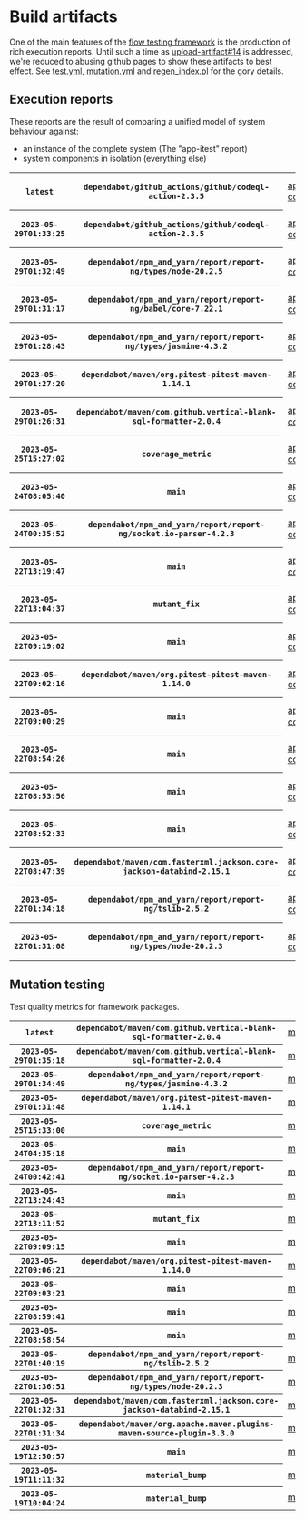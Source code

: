 # Build artifacts

One of the main features of the [flow testing framework](https://github.com/Mastercard/flow) is the production of rich execution reports.
Until such a time as [upload-artifact#14](https://github.com/actions/upload-artifact/issues/14) is addressed, we're reduced to abusing github pages to show these artifacts to best effect.
See [test.yml](https://github.com/Mastercard/flow/blob/main/.github/workflows/test.yml), [mutation.yml](https://github.com/Mastercard/flow/blob/main/.github/workflows/mutation.yml) and [regen_index.pl](https://github.com/Mastercard/flow/blob/pages/regen_index.pl) for the gory details.

## Execution reports

These reports are the result of comparing a unified model of system behaviour against:
 * an instance of the complete system (The "app-itest" report)
 * system components in isolation (everything else)

<!-- start:execution -->
<table>
	<tbody>
		<tr> <th><code>latest</code></th>
			 <th><code>dependabot/github_actions/github/codeql-action-2.3.5</code></th>
			<td><a href="execution/latest/flow_execution_reports/example/app-core/target/mctf/latest/index.html">app-core</a></td>
			<td><a href="execution/latest/flow_execution_reports/example/app-histogram/target/mctf/latest/index.html">app-histogram</a></td>
			<td><a href="execution/latest/flow_execution_reports/example/app-itest/target/mctf/latest/index.html">app-itest</a></td>
			<td><a href="execution/latest/flow_execution_reports/example/app-queue/target/mctf/latest/index.html">app-queue</a></td>
			<td><a href="execution/latest/flow_execution_reports/example/app-store/target/mctf/latest/index.html">app-store</a></td>
			<td><a href="execution/latest/flow_execution_reports/example/app-ui/target/mctf/latest/index.html">app-ui</a></td>
			<td><a href="execution/latest/flow_execution_reports/example/app-web-ui/target/mctf/latest/index.html">app-web-ui</a></td>
		</tr>
		<tr> <th><code>2023-05-29T01:33:25</code></th>
			 <th><code>dependabot/github_actions/github/codeql-action-2.3.5</code></th>
			<td><a href="execution/1685324005/flow_execution_reports/example/app-core/target/mctf/latest/index.html">app-core</a></td>
			<td><a href="execution/1685324005/flow_execution_reports/example/app-histogram/target/mctf/latest/index.html">app-histogram</a></td>
			<td><a href="execution/1685324005/flow_execution_reports/example/app-itest/target/mctf/latest/index.html">app-itest</a></td>
			<td><a href="execution/1685324005/flow_execution_reports/example/app-queue/target/mctf/latest/index.html">app-queue</a></td>
			<td><a href="execution/1685324005/flow_execution_reports/example/app-store/target/mctf/latest/index.html">app-store</a></td>
			<td><a href="execution/1685324005/flow_execution_reports/example/app-ui/target/mctf/latest/index.html">app-ui</a></td>
			<td><a href="execution/1685324005/flow_execution_reports/example/app-web-ui/target/mctf/latest/index.html">app-web-ui</a></td>
		</tr>
		<tr> <th><code>2023-05-29T01:32:49</code></th>
			 <th><code>dependabot/npm_and_yarn/report/report-ng/types/node-20.2.5</code></th>
			<td><a href="execution/1685323969/flow_execution_reports/example/app-core/target/mctf/latest/index.html">app-core</a></td>
			<td><a href="execution/1685323969/flow_execution_reports/example/app-histogram/target/mctf/latest/index.html">app-histogram</a></td>
			<td><a href="execution/1685323969/flow_execution_reports/example/app-itest/target/mctf/latest/index.html">app-itest</a></td>
			<td><a href="execution/1685323969/flow_execution_reports/example/app-queue/target/mctf/latest/index.html">app-queue</a></td>
			<td><a href="execution/1685323969/flow_execution_reports/example/app-store/target/mctf/latest/index.html">app-store</a></td>
			<td><a href="execution/1685323969/flow_execution_reports/example/app-ui/target/mctf/latest/index.html">app-ui</a></td>
			<td><a href="execution/1685323969/flow_execution_reports/example/app-web-ui/target/mctf/latest/index.html">app-web-ui</a></td>
		</tr>
		<tr> <th><code>2023-05-29T01:31:17</code></th>
			 <th><code>dependabot/npm_and_yarn/report/report-ng/babel/core-7.22.1</code></th>
			<td><a href="execution/1685323877/flow_execution_reports/example/app-core/target/mctf/latest/index.html">app-core</a></td>
			<td><a href="execution/1685323877/flow_execution_reports/example/app-histogram/target/mctf/latest/index.html">app-histogram</a></td>
			<td><a href="execution/1685323877/flow_execution_reports/example/app-itest/target/mctf/latest/index.html">app-itest</a></td>
			<td><a href="execution/1685323877/flow_execution_reports/example/app-queue/target/mctf/latest/index.html">app-queue</a></td>
			<td><a href="execution/1685323877/flow_execution_reports/example/app-store/target/mctf/latest/index.html">app-store</a></td>
			<td><a href="execution/1685323877/flow_execution_reports/example/app-ui/target/mctf/latest/index.html">app-ui</a></td>
			<td><a href="execution/1685323877/flow_execution_reports/example/app-web-ui/target/mctf/latest/index.html">app-web-ui</a></td>
		</tr>
		<tr> <th><code>2023-05-29T01:28:43</code></th>
			 <th><code>dependabot/npm_and_yarn/report/report-ng/types/jasmine-4.3.2</code></th>
			<td><a href="execution/1685323723/flow_execution_reports/example/app-core/target/mctf/latest/index.html">app-core</a></td>
			<td><a href="execution/1685323723/flow_execution_reports/example/app-histogram/target/mctf/latest/index.html">app-histogram</a></td>
			<td><a href="execution/1685323723/flow_execution_reports/example/app-itest/target/mctf/latest/index.html">app-itest</a></td>
			<td><a href="execution/1685323723/flow_execution_reports/example/app-queue/target/mctf/latest/index.html">app-queue</a></td>
			<td><a href="execution/1685323723/flow_execution_reports/example/app-store/target/mctf/latest/index.html">app-store</a></td>
			<td><a href="execution/1685323723/flow_execution_reports/example/app-ui/target/mctf/latest/index.html">app-ui</a></td>
			<td><a href="execution/1685323723/flow_execution_reports/example/app-web-ui/target/mctf/latest/index.html">app-web-ui</a></td>
		</tr>
		<tr> <th><code>2023-05-29T01:27:20</code></th>
			 <th><code>dependabot/maven/org.pitest-pitest-maven-1.14.1</code></th>
			<td><a href="execution/1685323640/flow_execution_reports/example/app-core/target/mctf/latest/index.html">app-core</a></td>
			<td><a href="execution/1685323640/flow_execution_reports/example/app-histogram/target/mctf/latest/index.html">app-histogram</a></td>
			<td><a href="execution/1685323640/flow_execution_reports/example/app-itest/target/mctf/latest/index.html">app-itest</a></td>
			<td><a href="execution/1685323640/flow_execution_reports/example/app-queue/target/mctf/latest/index.html">app-queue</a></td>
			<td><a href="execution/1685323640/flow_execution_reports/example/app-store/target/mctf/latest/index.html">app-store</a></td>
			<td><a href="execution/1685323640/flow_execution_reports/example/app-ui/target/mctf/latest/index.html">app-ui</a></td>
			<td><a href="execution/1685323640/flow_execution_reports/example/app-web-ui/target/mctf/latest/index.html">app-web-ui</a></td>
		</tr>
		<tr> <th><code>2023-05-29T01:26:31</code></th>
			 <th><code>dependabot/maven/com.github.vertical-blank-sql-formatter-2.0.4</code></th>
			<td><a href="execution/1685323591/flow_execution_reports/example/app-core/target/mctf/latest/index.html">app-core</a></td>
			<td><a href="execution/1685323591/flow_execution_reports/example/app-histogram/target/mctf/latest/index.html">app-histogram</a></td>
			<td><a href="execution/1685323591/flow_execution_reports/example/app-itest/target/mctf/latest/index.html">app-itest</a></td>
			<td><a href="execution/1685323591/flow_execution_reports/example/app-queue/target/mctf/latest/index.html">app-queue</a></td>
			<td><a href="execution/1685323591/flow_execution_reports/example/app-store/target/mctf/latest/index.html">app-store</a></td>
			<td><a href="execution/1685323591/flow_execution_reports/example/app-ui/target/mctf/latest/index.html">app-ui</a></td>
			<td><a href="execution/1685323591/flow_execution_reports/example/app-web-ui/target/mctf/latest/index.html">app-web-ui</a></td>
		</tr>
		<tr> <th><code>2023-05-25T15:27:02</code></th>
			 <th><code>coverage_metric</code></th>
			<td><a href="execution/1685028422/flow_execution_reports/example/app-core/target/mctf/latest/index.html">app-core</a></td>
			<td><a href="execution/1685028422/flow_execution_reports/example/app-histogram/target/mctf/latest/index.html">app-histogram</a></td>
			<td><a href="execution/1685028422/flow_execution_reports/example/app-itest/target/mctf/latest/index.html">app-itest</a></td>
			<td><a href="execution/1685028422/flow_execution_reports/example/app-queue/target/mctf/latest/index.html">app-queue</a></td>
			<td><a href="execution/1685028422/flow_execution_reports/example/app-store/target/mctf/latest/index.html">app-store</a></td>
			<td><a href="execution/1685028422/flow_execution_reports/example/app-ui/target/mctf/latest/index.html">app-ui</a></td>
			<td><a href="execution/1685028422/flow_execution_reports/example/app-web-ui/target/mctf/latest/index.html">app-web-ui</a></td>
		</tr>
		<tr> <th><code>2023-05-24T08:05:40</code></th>
			 <th><code>main</code></th>
			<td><a href="execution/1684915540/flow_execution_reports/example/app-core/target/mctf/latest/index.html">app-core</a></td>
			<td><a href="execution/1684915540/flow_execution_reports/example/app-histogram/target/mctf/latest/index.html">app-histogram</a></td>
			<td><a href="execution/1684915540/flow_execution_reports/example/app-itest/target/mctf/latest/index.html">app-itest</a></td>
			<td><a href="execution/1684915540/flow_execution_reports/example/app-queue/target/mctf/latest/index.html">app-queue</a></td>
			<td><a href="execution/1684915540/flow_execution_reports/example/app-store/target/mctf/latest/index.html">app-store</a></td>
			<td><a href="execution/1684915540/flow_execution_reports/example/app-ui/target/mctf/latest/index.html">app-ui</a></td>
			<td><a href="execution/1684915540/flow_execution_reports/example/app-web-ui/target/mctf/latest/index.html">app-web-ui</a></td>
		</tr>
		<tr> <th><code>2023-05-24T00:35:52</code></th>
			 <th><code>dependabot/npm_and_yarn/report/report-ng/socket.io-parser-4.2.3</code></th>
			<td><a href="execution/1684888552/flow_execution_reports/example/app-core/target/mctf/latest/index.html">app-core</a></td>
			<td><a href="execution/1684888552/flow_execution_reports/example/app-histogram/target/mctf/latest/index.html">app-histogram</a></td>
			<td><a href="execution/1684888552/flow_execution_reports/example/app-itest/target/mctf/latest/index.html">app-itest</a></td>
			<td><a href="execution/1684888552/flow_execution_reports/example/app-queue/target/mctf/latest/index.html">app-queue</a></td>
			<td><a href="execution/1684888552/flow_execution_reports/example/app-store/target/mctf/latest/index.html">app-store</a></td>
			<td><a href="execution/1684888552/flow_execution_reports/example/app-ui/target/mctf/latest/index.html">app-ui</a></td>
			<td><a href="execution/1684888552/flow_execution_reports/example/app-web-ui/target/mctf/latest/index.html">app-web-ui</a></td>
		</tr>
		<tr> <th><code>2023-05-22T13:19:47</code></th>
			 <th><code>main</code></th>
			<td><a href="execution/1684761587/flow_execution_reports/example/app-core/target/mctf/latest/index.html">app-core</a></td>
			<td><a href="execution/1684761587/flow_execution_reports/example/app-histogram/target/mctf/latest/index.html">app-histogram</a></td>
			<td><a href="execution/1684761587/flow_execution_reports/example/app-itest/target/mctf/latest/index.html">app-itest</a></td>
			<td><a href="execution/1684761587/flow_execution_reports/example/app-queue/target/mctf/latest/index.html">app-queue</a></td>
			<td><a href="execution/1684761587/flow_execution_reports/example/app-store/target/mctf/latest/index.html">app-store</a></td>
			<td><a href="execution/1684761587/flow_execution_reports/example/app-ui/target/mctf/latest/index.html">app-ui</a></td>
			<td><a href="execution/1684761587/flow_execution_reports/example/app-web-ui/target/mctf/latest/index.html">app-web-ui</a></td>
		</tr>
		<tr> <th><code>2023-05-22T13:04:37</code></th>
			 <th><code>mutant_fix</code></th>
			<td><a href="execution/1684760677/flow_execution_reports/example/app-core/target/mctf/latest/index.html">app-core</a></td>
			<td><a href="execution/1684760677/flow_execution_reports/example/app-histogram/target/mctf/latest/index.html">app-histogram</a></td>
			<td><a href="execution/1684760677/flow_execution_reports/example/app-itest/target/mctf/latest/index.html">app-itest</a></td>
			<td><a href="execution/1684760677/flow_execution_reports/example/app-queue/target/mctf/latest/index.html">app-queue</a></td>
			<td><a href="execution/1684760677/flow_execution_reports/example/app-store/target/mctf/latest/index.html">app-store</a></td>
			<td><a href="execution/1684760677/flow_execution_reports/example/app-ui/target/mctf/latest/index.html">app-ui</a></td>
			<td><a href="execution/1684760677/flow_execution_reports/example/app-web-ui/target/mctf/latest/index.html">app-web-ui</a></td>
		</tr>
		<tr> <th><code>2023-05-22T09:19:02</code></th>
			 <th><code>main</code></th>
			<td><a href="execution/1684747142/flow_execution_reports/example/app-core/target/mctf/latest/index.html">app-core</a></td>
			<td><a href="execution/1684747142/flow_execution_reports/example/app-histogram/target/mctf/latest/index.html">app-histogram</a></td>
			<td><a href="execution/1684747142/flow_execution_reports/example/app-itest/target/mctf/latest/index.html">app-itest</a></td>
			<td><a href="execution/1684747142/flow_execution_reports/example/app-queue/target/mctf/latest/index.html">app-queue</a></td>
			<td><a href="execution/1684747142/flow_execution_reports/example/app-store/target/mctf/latest/index.html">app-store</a></td>
			<td><a href="execution/1684747142/flow_execution_reports/example/app-ui/target/mctf/latest/index.html">app-ui</a></td>
			<td><a href="execution/1684747142/flow_execution_reports/example/app-web-ui/target/mctf/latest/index.html">app-web-ui</a></td>
		</tr>
		<tr> <th><code>2023-05-22T09:02:16</code></th>
			 <th><code>dependabot/maven/org.pitest-pitest-maven-1.14.0</code></th>
			<td><a href="execution/1684746136/flow_execution_reports/example/app-core/target/mctf/latest/index.html">app-core</a></td>
			<td><a href="execution/1684746136/flow_execution_reports/example/app-histogram/target/mctf/latest/index.html">app-histogram</a></td>
			<td><a href="execution/1684746136/flow_execution_reports/example/app-itest/target/mctf/latest/index.html">app-itest</a></td>
			<td><a href="execution/1684746136/flow_execution_reports/example/app-queue/target/mctf/latest/index.html">app-queue</a></td>
			<td><a href="execution/1684746136/flow_execution_reports/example/app-store/target/mctf/latest/index.html">app-store</a></td>
			<td><a href="execution/1684746136/flow_execution_reports/example/app-ui/target/mctf/latest/index.html">app-ui</a></td>
			<td><a href="execution/1684746136/flow_execution_reports/example/app-web-ui/target/mctf/latest/index.html">app-web-ui</a></td>
		</tr>
		<tr> <th><code>2023-05-22T09:00:29</code></th>
			 <th><code>main</code></th>
			<td><a href="execution/1684746029/flow_execution_reports/example/app-core/target/mctf/latest/index.html">app-core</a></td>
			<td><a href="execution/1684746029/flow_execution_reports/example/app-histogram/target/mctf/latest/index.html">app-histogram</a></td>
			<td><a href="execution/1684746029/flow_execution_reports/example/app-itest/target/mctf/latest/index.html">app-itest</a></td>
			<td><a href="execution/1684746029/flow_execution_reports/example/app-queue/target/mctf/latest/index.html">app-queue</a></td>
			<td><a href="execution/1684746029/flow_execution_reports/example/app-store/target/mctf/latest/index.html">app-store</a></td>
			<td><a href="execution/1684746029/flow_execution_reports/example/app-ui/target/mctf/latest/index.html">app-ui</a></td>
			<td><a href="execution/1684746029/flow_execution_reports/example/app-web-ui/target/mctf/latest/index.html">app-web-ui</a></td>
		</tr>
		<tr> <th><code>2023-05-22T08:54:26</code></th>
			 <th><code>main</code></th>
			<td><a href="execution/1684745666/flow_execution_reports/example/app-core/target/mctf/latest/index.html">app-core</a></td>
			<td><a href="execution/1684745666/flow_execution_reports/example/app-histogram/target/mctf/latest/index.html">app-histogram</a></td>
			<td><a href="execution/1684745666/flow_execution_reports/example/app-itest/target/mctf/latest/index.html">app-itest</a></td>
			<td><a href="execution/1684745666/flow_execution_reports/example/app-queue/target/mctf/latest/index.html">app-queue</a></td>
			<td><a href="execution/1684745666/flow_execution_reports/example/app-store/target/mctf/latest/index.html">app-store</a></td>
			<td><a href="execution/1684745666/flow_execution_reports/example/app-ui/target/mctf/latest/index.html">app-ui</a></td>
			<td><a href="execution/1684745666/flow_execution_reports/example/app-web-ui/target/mctf/latest/index.html">app-web-ui</a></td>
		</tr>
		<tr> <th><code>2023-05-22T08:53:56</code></th>
			 <th><code>main</code></th>
			<td><a href="execution/1684745636/flow_execution_reports/example/app-core/target/mctf/latest/index.html">app-core</a></td>
			<td><a href="execution/1684745636/flow_execution_reports/example/app-histogram/target/mctf/latest/index.html">app-histogram</a></td>
			<td><a href="execution/1684745636/flow_execution_reports/example/app-itest/target/mctf/latest/index.html">app-itest</a></td>
			<td><a href="execution/1684745636/flow_execution_reports/example/app-queue/target/mctf/latest/index.html">app-queue</a></td>
			<td><a href="execution/1684745636/flow_execution_reports/example/app-store/target/mctf/latest/index.html">app-store</a></td>
			<td><a href="execution/1684745636/flow_execution_reports/example/app-ui/target/mctf/latest/index.html">app-ui</a></td>
			<td><a href="execution/1684745636/flow_execution_reports/example/app-web-ui/target/mctf/latest/index.html">app-web-ui</a></td>
		</tr>
		<tr> <th><code>2023-05-22T08:52:33</code></th>
			 <th><code>main</code></th>
			<td><a href="execution/1684745553/flow_execution_reports/example/app-core/target/mctf/latest/index.html">app-core</a></td>
			<td><a href="execution/1684745553/flow_execution_reports/example/app-histogram/target/mctf/latest/index.html">app-histogram</a></td>
			<td><a href="execution/1684745553/flow_execution_reports/example/app-itest/target/mctf/latest/index.html">app-itest</a></td>
			<td><a href="execution/1684745553/flow_execution_reports/example/app-queue/target/mctf/latest/index.html">app-queue</a></td>
			<td><a href="execution/1684745553/flow_execution_reports/example/app-store/target/mctf/latest/index.html">app-store</a></td>
			<td><a href="execution/1684745553/flow_execution_reports/example/app-ui/target/mctf/latest/index.html">app-ui</a></td>
			<td><a href="execution/1684745553/flow_execution_reports/example/app-web-ui/target/mctf/latest/index.html">app-web-ui</a></td>
		</tr>
		<tr> <th><code>2023-05-22T08:47:39</code></th>
			 <th><code>dependabot/maven/com.fasterxml.jackson.core-jackson-databind-2.15.1</code></th>
			<td><a href="execution/1684745259/flow_execution_reports/example/app-core/target/mctf/latest/index.html">app-core</a></td>
			<td><a href="execution/1684745259/flow_execution_reports/example/app-histogram/target/mctf/latest/index.html">app-histogram</a></td>
			<td><a href="execution/1684745259/flow_execution_reports/example/app-itest/target/mctf/latest/index.html">app-itest</a></td>
			<td><a href="execution/1684745259/flow_execution_reports/example/app-queue/target/mctf/latest/index.html">app-queue</a></td>
			<td><a href="execution/1684745259/flow_execution_reports/example/app-store/target/mctf/latest/index.html">app-store</a></td>
			<td><a href="execution/1684745259/flow_execution_reports/example/app-ui/target/mctf/latest/index.html">app-ui</a></td>
			<td><a href="execution/1684745259/flow_execution_reports/example/app-web-ui/target/mctf/latest/index.html">app-web-ui</a></td>
		</tr>
		<tr> <th><code>2023-05-22T01:34:18</code></th>
			 <th><code>dependabot/npm_and_yarn/report/report-ng/tslib-2.5.2</code></th>
			<td><a href="execution/1684719258/flow_execution_reports/example/app-core/target/mctf/latest/index.html">app-core</a></td>
			<td><a href="execution/1684719258/flow_execution_reports/example/app-histogram/target/mctf/latest/index.html">app-histogram</a></td>
			<td><a href="execution/1684719258/flow_execution_reports/example/app-itest/target/mctf/latest/index.html">app-itest</a></td>
			<td><a href="execution/1684719258/flow_execution_reports/example/app-queue/target/mctf/latest/index.html">app-queue</a></td>
			<td><a href="execution/1684719258/flow_execution_reports/example/app-store/target/mctf/latest/index.html">app-store</a></td>
			<td><a href="execution/1684719258/flow_execution_reports/example/app-ui/target/mctf/latest/index.html">app-ui</a></td>
			<td><a href="execution/1684719258/flow_execution_reports/example/app-web-ui/target/mctf/latest/index.html">app-web-ui</a></td>
		</tr>
		<tr> <th><code>2023-05-22T01:31:08</code></th>
			 <th><code>dependabot/npm_and_yarn/report/report-ng/types/node-20.2.3</code></th>
			<td><a href="execution/1684719068/flow_execution_reports/example/app-core/target/mctf/latest/index.html">app-core</a></td>
			<td><a href="execution/1684719068/flow_execution_reports/example/app-histogram/target/mctf/latest/index.html">app-histogram</a></td>
			<td><a href="execution/1684719068/flow_execution_reports/example/app-itest/target/mctf/latest/index.html">app-itest</a></td>
			<td><a href="execution/1684719068/flow_execution_reports/example/app-queue/target/mctf/latest/index.html">app-queue</a></td>
			<td><a href="execution/1684719068/flow_execution_reports/example/app-store/target/mctf/latest/index.html">app-store</a></td>
			<td><a href="execution/1684719068/flow_execution_reports/example/app-ui/target/mctf/latest/index.html">app-ui</a></td>
			<td><a href="execution/1684719068/flow_execution_reports/example/app-web-ui/target/mctf/latest/index.html">app-web-ui</a></td>
		</tr>
	</tbody>
</table>
<!-- end:execution -->

## Mutation testing

Test quality metrics for framework packages.

<!-- start:mutation -->
<table>
	<tbody>
		<tr> <th><code>latest</code></th>
			 <th><code>dependabot/maven/com.github.vertical-blank-sql-formatter-2.0.4</code></th>
			<td><a href="mutation/latest/mutation_report/index.html">mutation</a></td>
		</tr>
		<tr> <th><code>2023-05-29T01:35:18</code></th>
			 <th><code>dependabot/maven/com.github.vertical-blank-sql-formatter-2.0.4</code></th>
			<td><a href="mutation/1685324118/mutation_report/index.html">mutation</a></td>
		</tr>
		<tr> <th><code>2023-05-29T01:34:49</code></th>
			 <th><code>dependabot/npm_and_yarn/report/report-ng/types/jasmine-4.3.2</code></th>
			<td><a href="mutation/1685324089/mutation_report/index.html">mutation</a></td>
		</tr>
		<tr> <th><code>2023-05-29T01:31:48</code></th>
			 <th><code>dependabot/maven/org.pitest-pitest-maven-1.14.1</code></th>
			<td><a href="mutation/1685323908/mutation_report/index.html">mutation</a></td>
		</tr>
		<tr> <th><code>2023-05-25T15:33:00</code></th>
			 <th><code>coverage_metric</code></th>
			<td><a href="mutation/1685028780/mutation_report/index.html">mutation</a></td>
		</tr>
		<tr> <th><code>2023-05-24T04:35:18</code></th>
			 <th><code>main</code></th>
			<td><a href="mutation/1684902918/mutation_report/index.html">mutation</a></td>
		</tr>
		<tr> <th><code>2023-05-24T00:42:41</code></th>
			 <th><code>dependabot/npm_and_yarn/report/report-ng/socket.io-parser-4.2.3</code></th>
			<td><a href="mutation/1684888961/mutation_report/index.html">mutation</a></td>
		</tr>
		<tr> <th><code>2023-05-22T13:24:43</code></th>
			 <th><code>main</code></th>
			<td><a href="mutation/1684761883/mutation_report/index.html">mutation</a></td>
		</tr>
		<tr> <th><code>2023-05-22T13:11:52</code></th>
			 <th><code>mutant_fix</code></th>
			<td><a href="mutation/1684761112/mutation_report/index.html">mutation</a></td>
		</tr>
		<tr> <th><code>2023-05-22T09:09:15</code></th>
			 <th><code>main</code></th>
			<td><a href="mutation/1684746555/mutation_report/index.html">mutation</a></td>
		</tr>
		<tr> <th><code>2023-05-22T09:06:21</code></th>
			 <th><code>dependabot/maven/org.pitest-pitest-maven-1.14.0</code></th>
			<td><a href="mutation/1684746381/mutation_report/index.html">mutation</a></td>
		</tr>
		<tr> <th><code>2023-05-22T09:03:21</code></th>
			 <th><code>main</code></th>
			<td><a href="mutation/1684746201/mutation_report/index.html">mutation</a></td>
		</tr>
		<tr> <th><code>2023-05-22T08:59:41</code></th>
			 <th><code>main</code></th>
			<td><a href="mutation/1684745981/mutation_report/index.html">mutation</a></td>
		</tr>
		<tr> <th><code>2023-05-22T08:58:54</code></th>
			 <th><code>main</code></th>
			<td><a href="mutation/1684745934/mutation_report/index.html">mutation</a></td>
		</tr>
		<tr> <th><code>2023-05-22T01:40:19</code></th>
			 <th><code>dependabot/npm_and_yarn/report/report-ng/tslib-2.5.2</code></th>
			<td><a href="mutation/1684719619/mutation_report/index.html">mutation</a></td>
		</tr>
		<tr> <th><code>2023-05-22T01:36:51</code></th>
			 <th><code>dependabot/npm_and_yarn/report/report-ng/types/node-20.2.3</code></th>
			<td><a href="mutation/1684719411/mutation_report/index.html">mutation</a></td>
		</tr>
		<tr> <th><code>2023-05-22T01:32:31</code></th>
			 <th><code>dependabot/maven/com.fasterxml.jackson.core-jackson-databind-2.15.1</code></th>
			<td><a href="mutation/1684719151/mutation_report/index.html">mutation</a></td>
		</tr>
		<tr> <th><code>2023-05-22T01:31:34</code></th>
			 <th><code>dependabot/maven/org.apache.maven.plugins-maven-source-plugin-3.3.0</code></th>
			<td><a href="mutation/1684719094/mutation_report/index.html">mutation</a></td>
		</tr>
		<tr> <th><code>2023-05-19T12:50:57</code></th>
			 <th><code>main</code></th>
			<td><a href="mutation/1684500657/mutation_report/index.html">mutation</a></td>
		</tr>
		<tr> <th><code>2023-05-19T11:11:32</code></th>
			 <th><code>material_bump</code></th>
			<td><a href="mutation/1684494692/mutation_report/index.html">mutation</a></td>
		</tr>
		<tr> <th><code>2023-05-19T10:04:24</code></th>
			 <th><code>material_bump</code></th>
			<td><a href="mutation/1684490664/mutation_report/index.html">mutation</a></td>
		</tr>
	</tbody>
</table>
<!-- end:mutation -->
